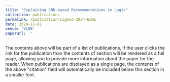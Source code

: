 ```yaml
---
title: "Explaining GNN-based Recommendations in Logic"
collection: publications
permalink: /publication/sigmod-2024-EGRL
date: 2024-11-01
venue: 'VLDB'
paperurl: ''
---
```


The contents above will be part of a list of publications, if the user clicks the link for the publication than the contents of section will be rendered as a full page, allowing you to provide more information about the paper for the reader. When publications are displayed as a single page, the contents of the above "citation" field will automatically be included below this section in a smaller font.
